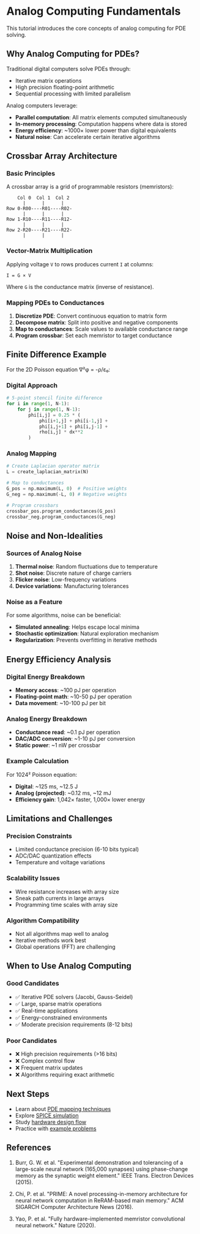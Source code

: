 # Analog Computing Fundamentals

This tutorial introduces the core concepts of analog computing for PDE solving.

## Why Analog Computing for PDEs?

Traditional digital computers solve PDEs through:
- Iterative matrix operations
- High precision floating-point arithmetic
- Sequential processing with limited parallelism

Analog computers leverage:
- **Parallel computation**: All matrix elements computed simultaneously
- **In-memory processing**: Computation happens where data is stored
- **Energy efficiency**: ~1000× lower power than digital equivalents
- **Natural noise**: Can accelerate certain iterative algorithms

## Crossbar Array Architecture

### Basic Principles

A crossbar array is a grid of programmable resistors (memristors):

```
    Col 0  Col 1  Col 2
      |      |      |
Row 0-R00----R01----R02-
      |      |      |
Row 1-R10----R11----R12-
      |      |      |
Row 2-R20----R21----R22-
      |      |      |
```

### Vector-Matrix Multiplication

Applying voltage `V` to rows produces current `I` at columns:

```
I = G × V
```

Where `G` is the conductance matrix (inverse of resistance).

### Mapping PDEs to Conductances

1. **Discretize PDE**: Convert continuous equation to matrix form
2. **Decompose matrix**: Split into positive and negative components
3. **Map to conductances**: Scale values to available conductance range
4. **Program crossbar**: Set each memristor to target conductance

## Finite Difference Example

For the 2D Poisson equation ∇²φ = -ρ/ε₀:

### Digital Approach
```python
# 5-point stencil finite difference
for i in range(1, N-1):
    for j in range(1, N-1):
        phi[i,j] = 0.25 * (
            phi[i+1,j] + phi[i-1,j] + 
            phi[i,j+1] + phi[i,j-1] + 
            rho[i,j] * dx**2
        )
```

### Analog Mapping
```python
# Create Laplacian operator matrix
L = create_laplacian_matrix(N)

# Map to conductances
G_pos = np.maximum(L, 0)  # Positive weights
G_neg = np.maximum(-L, 0) # Negative weights

# Program crossbars
crossbar_pos.program_conductances(G_pos)
crossbar_neg.program_conductances(G_neg)
```

## Noise and Non-Idealities

### Sources of Analog Noise

1. **Thermal noise**: Random fluctuations due to temperature
2. **Shot noise**: Discrete nature of charge carriers
3. **Flicker noise**: Low-frequency variations
4. **Device variations**: Manufacturing tolerances

### Noise as a Feature

For some algorithms, noise can be beneficial:
- **Simulated annealing**: Helps escape local minima
- **Stochastic optimization**: Natural exploration mechanism
- **Regularization**: Prevents overfitting in iterative methods

## Energy Efficiency Analysis

### Digital Energy Breakdown
- **Memory access**: ~100 pJ per operation
- **Floating-point math**: ~10-50 pJ per operation
- **Data movement**: ~10-100 pJ per bit

### Analog Energy Breakdown
- **Conductance read**: ~0.1 pJ per operation
- **DAC/ADC conversion**: ~1-10 pJ per conversion
- **Static power**: ~1 nW per crossbar

### Example Calculation

For 1024² Poisson equation:
- **Digital**: ~125 ms, ~12.5 J
- **Analog (projected)**: ~0.12 ms, ~12 mJ
- **Efficiency gain**: 1,042× faster, 1,000× lower energy

## Limitations and Challenges

### Precision Constraints
- Limited conductance precision (6-10 bits typical)
- ADC/DAC quantization effects
- Temperature and voltage variations

### Scalability Issues
- Wire resistance increases with array size
- Sneak path currents in large arrays
- Programming time scales with array size

### Algorithm Compatibility
- Not all algorithms map well to analog
- Iterative methods work best
- Global operations (FFT) are challenging

## When to Use Analog Computing

### Good Candidates
- ✅ Iterative PDE solvers (Jacobi, Gauss-Seidel)
- ✅ Large, sparse matrix operations
- ✅ Real-time applications
- ✅ Energy-constrained environments
- ✅ Moderate precision requirements (8-12 bits)

### Poor Candidates
- ❌ High precision requirements (>16 bits)
- ❌ Complex control flow
- ❌ Frequent matrix updates
- ❌ Algorithms requiring exact arithmetic

## Next Steps

- Learn about [PDE mapping techniques](03_pde_mapping.md)
- Explore [SPICE simulation](04_spice_simulation.md)
- Study [hardware design flow](05_hardware_flow.md)
- Practice with [example problems](../../examples/)

## References

1. Burr, G. W. et al. "Experimental demonstration and tolerancing of a large-scale neural network (165,000 synapses) using phase-change memory as the synaptic weight element." IEEE Trans. Electron Devices (2015).

2. Chi, P. et al. "PRIME: A novel processing-in-memory architecture for neural network computation in ReRAM-based main memory." ACM SIGARCH Computer Architecture News (2016).

3. Yao, P. et al. "Fully hardware-implemented memristor convolutional neural network." Nature (2020).